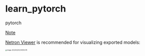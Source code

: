 # learn_pytorch

 pytorch

[Note](https://github.com/yin-qiyu/learn_pytorch)

[Netron Viewer](https://github.com/lutzroeder/netron) is recommended for visualizing exported models:

<img src="https://gitee.com/yin-qiyu/picbed/raw/master/img/image-20220220234055378.png" alt="image-20220220234055378" style="zoom: 33%;" />

